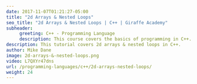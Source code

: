 ```yaml
---
date: 2017-11-07T01:21:27-05:00
title: "2d Arrays & Nested Loops"
seo_title: "2d Arrays & Nested Loops | C++ | Giraffe Academy"
subheader:
     greeting: C++ - Programming Language
     description: This course covers the basics of programming in C++. Work your way through the videos and we'll teach you everything you need to know to start your programming journey!
description: This tutorial covers 2d arrays & nested loops in C++.
author: Mike Dane
image: 2d-arrays-&-nested-loops.png
video: L7QXYr47dns
url: /programming-languages/c++/2d-arrays-nested-loops/
weight: 24
---
```

